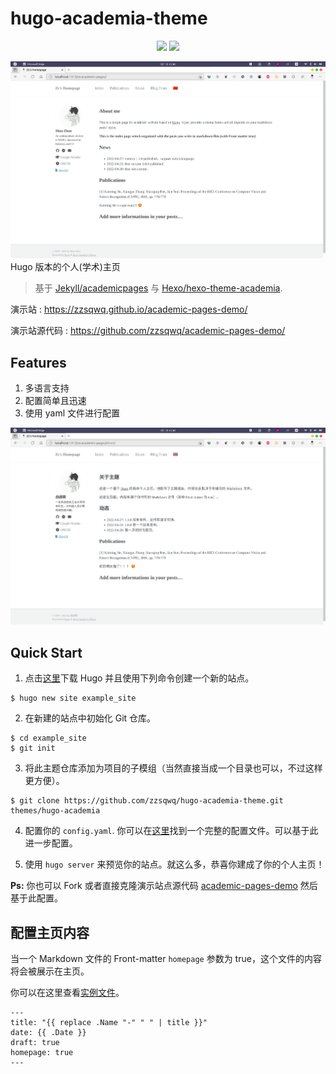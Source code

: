 # hugo-academia-theme
<p align="center">
<img src="https://img.shields.io/badge/hugo-academia-theme.svg" href="https://github.com/zzsqwq/hugo-academia-theme"> <img src="https://img.shields.io/badge/license-MIT-green.svg" href="https://github.com/zzsqwq/hugo-academia-theme/blob/master/LICENSE">
</p>


![demo-en](static/images/demo-en.png)
Hugo 版本的个人(学术)主页

> 基于 [Jekyll/academicpages](https://github.com/academicpages/academicpages.github.io) 与 [Hexo/hexo-theme-academia](https://github.com/PhosphorW/hexo-theme-academia).

演示站 : https://zzsqwq.github.io/academic-pages-demo/

演示站源代码 : https://github.com/zzsqwq/academic-pages-demo/


## Features
1. 多语言支持
2. 配置简单且迅速
3. 使用 yaml 文件进行配置

![demo-cn](static/images/demo-zh_cn.png)

## Quick Start
1. 点击[这里]((https://github.com/gohugoio/hugo/releases))下载 Hugo 并且使用下列命令创建一个新的站点。
```shell
$ hugo new site example_site
```
2. 在新建的站点中初始化 Git 仓库。
```shell
$ cd example_site
$ git init
```
3. 将此主题仓库添加为项目的子模组（当然直接当成一个目录也可以，不过这样更方便）。
```shell
$ git clone https://github.com/zzsqwq/hugo-academia-theme.git themes/hugo-academia
```

4. 配置你的 `config.yaml`. 你可以在[这里](https://github.com/zzsqwq/academic-pages-demo/blob/master/config.yaml)找到一个完整的配置文件。可以基于此进一步配置。

5. 使用 `hugo server` 来预览你的站点。就这么多，恭喜你建成了你的个人主页！


**Ps:** 你也可以 Fork 或者直接克隆演示站点源代码 [academic-pages-demo](https://github.com/zzsqwq/academic-pages-demo) 然后基于此配置。

## 配置主页内容

当一个 Markdown 文件的 Front-matter `homepage` 参数为 true，这个文件的内容将会被展示在主页。

你可以在这里查看[实例文件](https://github.com/zzsqwq/academic-pages-demo/blob/master/content/en/a.md)。

```shell
---
title: "{{ replace .Name "-" " " | title }}"
date: {{ .Date }}
draft: true
homepage: true
---
```